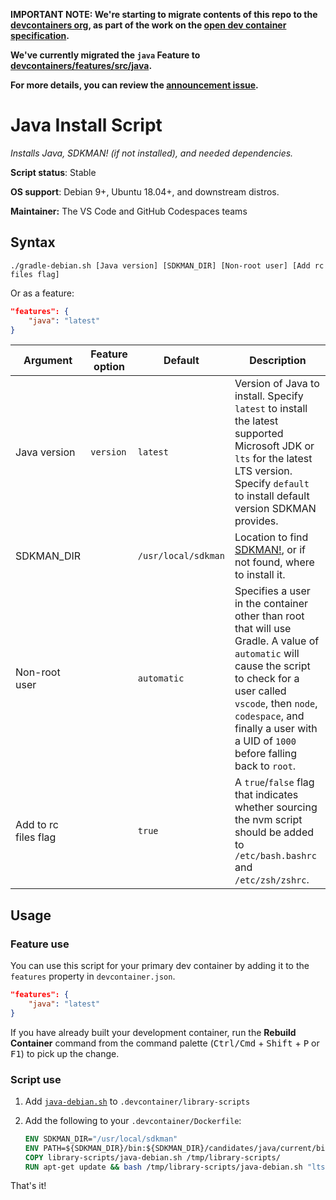 **IMPORTANT NOTE: We're starting to migrate contents of this repo to the [devcontainers org](https://github.com/devcontainers), as part of the work on the [open dev container specification](https://containers.dev).**

**We've currently migrated the `java` Feature to [devcontainers/features/src/java](https://github.com/devcontainers/features/tree/main/src/java).**

**For more details, you can review the [announcement issue](https://github.com/microsoft/vscode-dev-containers/issues/1589).**

# Java Install Script

*Installs Java, SDKMAN! (if not installed), and needed dependencies.*

**Script status**: Stable

**OS support**: Debian 9+, Ubuntu 18.04+, and downstream distros.

**Maintainer:** The VS Code and GitHub Codespaces teams

## Syntax

```text
./gradle-debian.sh [Java version] [SDKMAN_DIR] [Non-root user] [Add rc files flag]
```

Or as a feature:

```json
"features": {
    "java": "latest"
}
```

|Argument| Feature option |Default|Description|
|--------|----------------|-------|-----------|
|Java version| `version` | `latest`| Version of Java to install. Specify `latest` to install the latest supported Microsoft JDK or `lts` for the latest LTS version. Specify `default` to install default version SDKMAN provides. |
|SDKMAN_DIR| | `/usr/local/sdkman`| Location to find [SDKMAN!](https://sdkman.io/), or if not found, where to install it. |
|Non-root user| | `automatic`| Specifies a user in the container other than root that will use Gradle. A value of `automatic` will cause the script to check for a user called `vscode`, then `node`, `codespace`, and finally a user with a UID of `1000` before falling back to `root`. |
| Add to rc files flag | | `true` | A `true`/`false` flag that indicates whether sourcing the nvm script should be added to `/etc/bash.bashrc` and `/etc/zsh/zshrc`. |

## Usage

### Feature use

You can use this script for your primary dev container by adding it to the `features` property in `devcontainer.json`.

```json
"features": {
    "java": "latest"
}
```

If you have already built your development container, run the **Rebuild Container** command from the command palette (<kbd>Ctrl/Cmd</kbd> + <kbd>Shift</kbd> + <kbd>P</kbd> or <kbd>F1</kbd>) to pick up the change.

### Script use

1. Add [`java-debian.sh`](../java-debian.sh) to `.devcontainer/library-scripts`

2. Add the following to your `.devcontainer/Dockerfile`:

    ```Dockerfile
    ENV SDKMAN_DIR="/usr/local/sdkman"
    ENV PATH=${SDKMAN_DIR}/bin:${SDKMAN_DIR}/candidates/java/current/bin:${PATH}
    COPY library-scripts/java-debian.sh /tmp/library-scripts/
    RUN apt-get update && bash /tmp/library-scripts/java-debian.sh "lts" "${SDKMAN_DIR}"
    ```

That's it!
